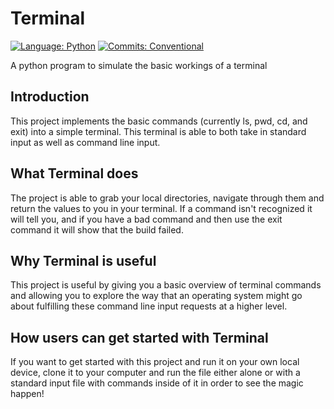 # Terminal

[![Language: Python](https://img.shields.io/badge/Language-Python-blue.svg)](https://www.python.org/)
[![Commits: Conventional](https://img.shields.io/badge/Commits-Conventional-blue.svg)](https://www.conventionalcommits.org/en/v1.0.0/)

A python program to simulate the basic workings of a terminal

## Introduction

This project implements the basic commands (currently ls, pwd, cd, and exit) into a simple terminal. 
This terminal is able to both take in standard input as well as command line input. 

## What Terminal does

The project is able to grab your local directories, navigate through them and return the values to you in your terminal. 
If a command isn't recognized it will tell you, and if you have a bad command and then use the exit command it will show that the build failed.

## Why Terminal is useful

This project is useful by giving you a basic overview of terminal commands and allowing you to explore the way that an operating system might go about fulfilling these command line input requests at a higher level.

## How users can get started with Terminal

If you want to get started with this project and run it on your own local device, clone it to your computer and run the file either alone or with a standard input file with commands inside of it in order to see the magic happen!
